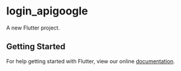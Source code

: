 # login_apigoogle

A new Flutter project.

## Getting Started

For help getting started with Flutter, view our online
[documentation](https://flutter.io/).
